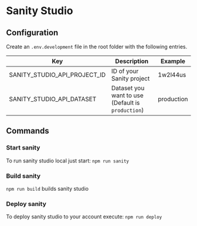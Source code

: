 # Sanity Studio

## Configuration
Create an `.env.development` file in the root folder with the following entries.

| Key                          | Description                                       | Example    |
|------------------------------|---------------------------------------------------|------------|
| SANITY_STUDIO_API_PROJECT_ID | ID of your Sanity project                         | 1w2l44us   |       |
| SANITY_STUDIO_API_DATASET    | Dataset you want to use (Default is `production`) | production |       |


## Commands
### Start sanity
To run sanity studio local just start:
`npm run sanity`

### Build sanity
`npm run build` builds sanity studio

### Deploy sanity
To deploy sanity studio to your account execute:
`npm run deploy`
